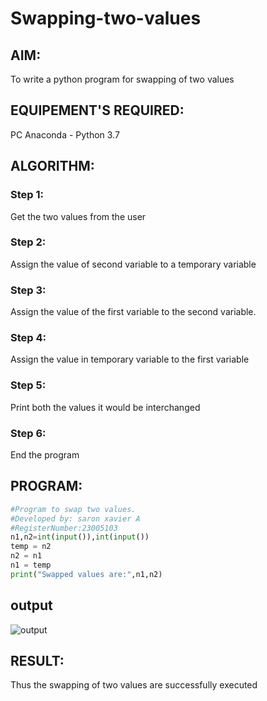 # Swapping-two-values
## AIM:
To write a python program for swapping of two values
## EQUIPEMENT'S REQUIRED: 
PC
Anaconda - Python 3.7
## ALGORITHM: 
### Step 1:
Get the two values from the user
### Step 2: 
Assign the value of second variable to a temporary variable 
### Step 3: 
Assign the value of the first variable to the second variable.
### Step 4:  
Assign the value in temporary variable to the first variable
### Step 5: 
Print both the values it would be interchanged
### Step 6: 
End the program
## PROGRAM:
```python
#Program to swap two values.
#Developed by: saron xavier A
#RegisterNumber:23005103
n1,n2=int(input()),int(input())
temp = n2
n2 = n1
n1 = temp
print("Swapped values are:",n1,n2)

```
## output
![output](https://github.com/saron2006/Swapping-two-values/assets/138849343/58b56e44-20d6-4814-b55a-6a878f6f6bf1)




## RESULT:
Thus the swapping of two values are successfully executed



